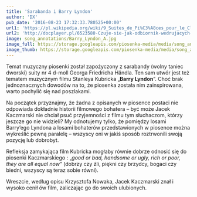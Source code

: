 ```yaml
---
title: 'Sarabanda i Barry Lyndon'
author: 'DX'
pub_date: '2016-08-23 17:32:33.780525+00:00'
url1: 'https://pl.wikipedia.org/wiki/9_Suites_de_Pi%C3%A8ces_pour_le_Clavecin'
url2: 'http://docplayer.pl/6523580-Czuje-sie-jak-odbiornik-wedrujacych-tematow.html'
image: song_annotations/Barry_Lyndon_A.jpg
image_full: https://storage.googleapis.com/piosenka-media/media/song_annotations/Barry_Lyndon_A.jpg
image_thumb: https://storage.googleapis.com/piosenka-media/media/song_annotations/Barry_Lyndon_A.jpg.0x300_q85_upscale.jpg
---
```


Temat muzyczny piosenki został zapożyczony z sarabandy \(wolny taniec dworski\) suity nr 4 d\-moll  Georga Friedricha Händla. Ten sam utwór jest też tematem muzycznym filmu Stanleya Kubricka „**Barry Lyndon**”. Choć brak jednoznacznych dowodów na to, że piosenka została nim zainspirowana, warto pochylić się nad poszlakami.

Na początek przyznajmy, że żadna z opisanych w piosence postaci nie odpowiada dokładnie historii filmowego bohatera – być może Jacek Kaczmarski nie chciał psuć przyjemności z filmu tym słuchaczom, którzy jeszcze go nie widzieli? My odnotujemy tylko, że pomiędzy losami Barry’ego Lyndona a losami bohaterów przedstawionych w piosence można wykreślić pewną paralelę – wszyscy oni w jakiś sposób roztrwonili swoją pozycję lub dobrobyt.

Refleksja zamykająca film Kubricka mogłaby równie dobrze odnosić się do piosenki Kaczmarskiego : „_good or bad, handsome or ugly, rich or poor, they are all equal now_” \(dobrzy czy źli, piękni czy brzydcy, bogaci czy biedni, wszyscy są teraz sobie równi\).

Wreszcie, według opisu Krzysztofa Nowaka, Jacek Kaczmarski znał i wysoko cenił ów film, zaliczając go do swoich ulubionych.